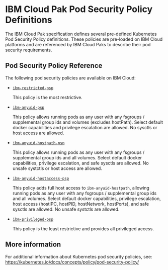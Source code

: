 # IBM Cloud Pak Pod Security Policy Definitions
The IBM Cloud Pak specification defines several pre-defined Kubernetes Pod Security Policy definitions.  These policies are pre-loaded on IBM Cloud platforms and are referenced by IBM Cloud Paks to describe their pod security requirements.

## Pod Security Policy Reference
The following pod security policies are available on IBM Cloud:

- [`ibm-restricted-psp`](ibm-restricted-psp.yaml)

  This policy is the most restrictive.
- [`ibm-anyuid-psp`](ibm-anyuid-psp.yaml)

  This policy allows running pods as any user with any fsgroups / supplemental group ids and volumes (excludes hostPath).   Select default docker capabilities and privilege escalation are allowed.  No sysctls or host access are allowed.

- [`ibm-anyuid-hostpath-psp`](ibm-anyuid-hostpath-psp.yaml)

  This policy allows running pods as any user with any fsgroups / supplemental group ids and all volumes.   Select default docker capabilities, privilege escalation, and safe sysctls are allowed. No unsafe systctls or host access are allowed.
- [`ibm-anyuid-hostaccess-psp`](ibm-anyuid-hostaccess.yaml)

  This policy adds full host access to `ibm-anyuid-hostpath`, allowing running pods as any user with any fsgroups / supplemental group ids and all volumes.  Select default docker capabilities, privilege escalation, host access (hostIPC, hostPID, hostNetwork, hostPorts), and safe sysctls are allowed. No unsafe systctls are allowed.

- [`ibm-privileged-psp`](ibm-privileged-psp.yaml)

  This policy is the least restrictive and provides all privileged access.

## More information
For additional information about Kubernetes pod security policies, see:  https://kubernetes.io/docs/concepts/policy/pod-security-policy/
